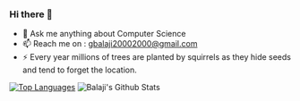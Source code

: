 ### Hi there 👋
- 💬 Ask me anything about Computer Science
- 📫 Reach me on : gbalaji20002000@gmail.com
- ⚡ Every year millions of trees are planted by squirrels as they hide seeds and tend to forget the location.

[![Top Languages](https://github-readme-stats.vercel.app/api/top-langs/?username=BalajiG2000)](https://github.com/BalajiG2000/github-readme-stats)           ![Balaji's Github Stats](https://github-readme-stats.vercel.app/api?username=BalajiG2000)



<!--
**BalajiG2000/BalajiG2000** is a ✨ _special_ ✨ repository because its `README.md` (this file) appears on your GitHub profile.

Here are some ideas to get you started:

- 🔭 I’m currently working on ...
- 🌱 I’m currently learning ...
- 👯 I’m looking to collaborate on ...
- 🤔 I’m looking for help with ...
- 💬 Ask me about ...
- 📫 How to reach me: ...
- 😄 Pronouns: ...
- ⚡ Fun fact: ...
-->

